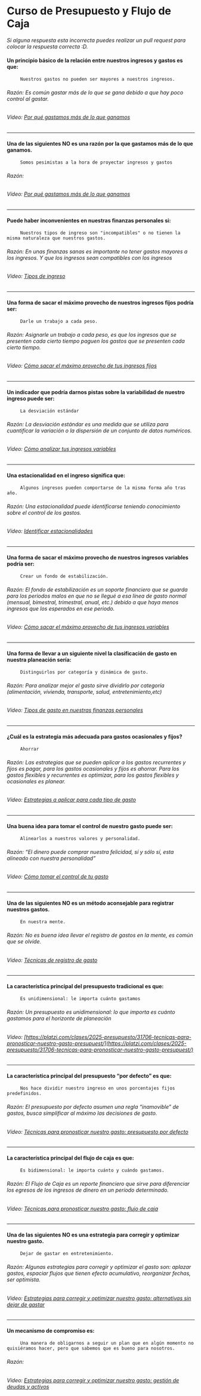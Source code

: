 # Curso de Presupuesto y Flujo de Caja
*Si alguna respuesta esta incorrecta puedes realizar un pull request para colocar la respuesta correcta :D.*
#### Un principio básico de la relación entre nuestros ingresos y gastos es que:
		 Nuestros gastos no pueden ser mayores a nuestros ingresos.
###### Razón: Es común gastar más de lo que se gana debido a que hay poco control al gastar.
###### Vídeo: [Por qué gastamos más de lo que ganamos](https://platzi.com/clases/2025-presupuesto/31695-por-que-gastamos-mas-de-lo-que-ganamos/)
------------
#### Una de las siguientes NO es una razón por la que gastamos más de lo que ganamos.
		 Somos pesimistas a la hora de proyectar ingresos y gastos
###### Razón: 
###### Vídeo: [Por qué gastamos más de lo que ganamos](https://platzi.com/clases/2025-presupuesto/31695-por-que-gastamos-mas-de-lo-que-ganamos/)
------------
#### Puede haber inconvenientes en nuestras finanzas personales si:
		 Nuestros tipos de ingreso son "incompatibles" o no tienen la misma naturaleza que nuestros gastos.
###### Razón: En unas finanzas sanas es importante no tener gastos mayores a los ingresos. Y que los ingresos sean compatibles con los ingresos
###### Vídeo: [Tipos de ingreso](https://platzi.com/clases/2025-presupuesto/31696-tipos-de-ingreso/)
------------
#### Una forma de sacar el máximo provecho de nuestros ingresos fijos podría ser:
		 Darle un trabajo a cada peso.
###### Razón: Asignarle un trabajo a cada peso, es que los ingresos que se presenten cada cierto tiempo paguen los gastos que se presenten cada cierto tiempo.
###### Vídeo: [Cómo sacar el máximo provecho de tus ingresos fijos](https://platzi.com/clases/2025-presupuesto/31697-como-sacar-el-maximo-provecho-de-tus-ingresos-fijo/)
------------
#### Un indicador que podría darnos pistas sobre la variabilidad de nuestro ingreso puede ser:
		 La desviación estándar
###### Razón: La desviación estándar es una medida que se utiliza para cuantificar la variación o la dispersión de un conjunto de datos numéricos.​
###### Vídeo: [Cómo analizar tus ingresos variables](https://platzi.com/clases/2025-presupuesto/31698-como-analizar-tus-ingresos-variables/)
------------
#### Una estacionalidad en el ingreso significa que:
		 Algunos ingresos pueden comportarse de la misma forma año tras año.
###### Razón: Una estacionalidad puede identificarse teniendo conocimiento sobre el control de los gastos.
###### Vídeo: [Identificar estacionalidades](https://platzi.com/clases/2025-presupuesto/31699-identificar-estacionalidades/)
------------
#### Una forma de sacar el máximo provecho de nuestros ingresos variables podría ser:
		 Crear un fondo de estabilización.
###### Razón: El fondo de estabilización es un soporte financiero que se guarda para los periodos malos en que no se llegué a esa línea de gasto normal (mensual, bimestral, trimestral, anual, etc.) debido a que haya menos ingresos que los esperados en ese periodo.
###### Vídeo: [Cómo sacar el máximo provecho de tus ingresos variables](https://platzi.com/clases/2025-presupuesto/31700-como-sacar-el-maximo-provecho-de-tus-ingresos-vari/)
------------
#### Una forma de llevar a un siguiente nivel la clasificación de gasto en nuestra planeación sería:
		 Distinguirlos por categoría y dinámica de gasto.
###### Razón: Para analizar mejor el gasto sirve dividirlo por categoría (alimentación, vivienda, transporte, salud, entretenimiento,etc)
###### Vídeo: [Tipos de gasto en nuestras finanzas personales](https://platzi.com/clases/2025-presupuesto/31702-tipos-de-gasto-en-nuestras-finanzas-personales/)
------------
#### ¿Cuál es la estrategia más adecuada para gastos ocasionales y fijos?
		 Ahorrar
###### Razón: Las estrategias que se pueden aplicar a los gastos recurrentes y fijos es pagar, para los gastos ocasionales y fijos es ahorrar. Para los gastos flexibles y recurrentes es optimizar, para los gastos flexibles y ocasionales es planear.
###### Vídeo: [Estrategias a aplicar para cada tipo de gasto](https://platzi.com/clases/2025-presupuesto/31703-estrategias-a-aplicar-para-cada-tipo-de-gasto/)
------------
#### Una buena idea para tomar el control de nuestro gasto puede ser:
		 Alinearlos a nuestros valores y personalidad.
###### Razón: “El dinero puede comprar nuestra felicidad, sí y sólo sí, esta alineado con nuestra personalidad”
###### Vídeo: [Cómo tomar el control de tu gasto](https://platzi.com/clases/2025-presupuesto/31704-como-tomar-el-control-de-tu-gasto/)
------------
#### Una de las siguientes NO es un método aconsejable para registrar nuestros gastos.
		 En nuestra mente.
###### Razón: No es buena idea llevar el registro de gastos en la mente, es común que se olvide.
###### Vídeo: [Técnicas de registro de gasto](https://platzi.com/clases/2025-presupuesto/31705-tecnicas-de-registro-de-gasto/)
------------
#### La característica principal del presupuesto tradicional es que:
		 Es unidimensional: le importa cuánto gastamos
###### Razón: Un presupuesto es unidimensional: lo que importa es cuánto gastamos para el horizonte de planeación
###### Vídeo: [https://platzi.com/clases/2025-presupuesto/31706-tecnicas-para-pronosticar-nuestro-gasto-presupuest/](https://platzi.com/clases/2025-presupuesto/31706-tecnicas-para-pronosticar-nuestro-gasto-presupuest/)
------------
#### La característica principal del presupuesto “por defecto” es que:
		 Nos hace dividir nuestro ingreso en unos porcentajes fijos predefinidos.
###### Razón: El presupuesto por defecto asumen una regla “inamovible” de gastos, busca simplificar al máximo las decisiones de gasto.
###### Vídeo: [Técnicas para pronosticar nuestro gasto: presupuesto por defecto](https://platzi.com/clases/2025-presupuesto/31707-tecnicas-para-pronosticar-nuestro-gasto-presupuest/)
------------
#### La característica principal del flujo de caja es que:
		 Es bidimensional: le importa cuánto y cuándo gastamos.
###### Razón: El Flujo de Caja es un reporte financiero que sirve para diferenciar los egresos de los ingresos de dinero en un período determinado. 
###### Vídeo: [Técnicas para pronosticar nuestro gasto: flujo de caja](https://platzi.com/clases/2025-presupuesto/31708-tecnicas-para-pronosticar-nuestro-gasto-flujo-de-c/)
------------
#### Una de las siguientes NO es una estrategia para corregir y optimizar nuestro gasto.
		 Dejar de gastar en entretenimiento.
###### Razón: Algunas estrategias para corregir y optimizar el gasto son: aplazar gastos, espaciar flujos que tienen efecto acumulativo, reorganizar fechas, ser optimista.
###### Vídeo: [Estrategias para corregir y optimizar nuestro gasto: alternativas sin dejar de gastar](https://platzi.com/clases/2025-presupuesto/31712-estrategias-para-corregir-y-optimizar-nuestro-gast/)
------------
#### Un mecanismo de compromiso es:
		 Una manera de obligarnos a seguir un plan que en algún momento no quisiéramos hacer, pero que sabemos que es bueno para nosotros.
###### Razón: 
###### Vídeo: [Estrategias para corregir y optimizar nuestro gasto: gestión de deudas y activos](https://platzi.com/clases/2025-presupuesto/31713-estrategias-para-corregir-y-optimizar-nuestro-gast/)